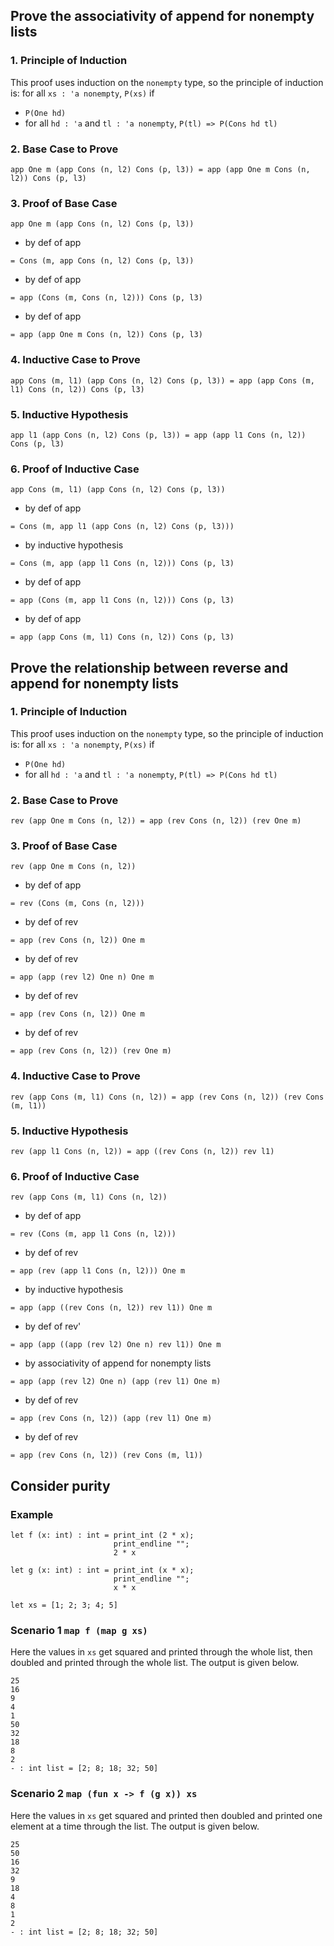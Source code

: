 ## Prove the associativity of append for nonempty lists

### 1. Principle of Induction

This proof uses induction on the `nonempty` type, so the principle of induction is:
for all `xs : 'a nonempty`, `P(xs)` if
- `P(One hd)`
- for all `hd : 'a` and `tl : 'a nonempty`, `P(tl) => P(Cons hd tl)`

### 2. Base Case to Prove

`app One m (app Cons (n, l2) Cons (p, l3)) = app (app One m Cons (n, l2)) Cons (p, l3)`

### 3. Proof of Base Case 

`app One m (app Cons (n, l2) Cons (p, l3))`

- by def of app

`= Cons (m, app Cons (n, l2) Cons (p, l3))`

- by def of app

`= app (Cons (m, Cons (n, l2))) Cons (p, l3)`

- by def of app

`= app (app One m Cons (n, l2)) Cons (p, l3)`

### 4. Inductive Case to Prove

`app Cons (m, l1) (app Cons (n, l2) Cons (p, l3)) = app (app Cons (m, l1) Cons (n, l2)) Cons (p, l3)`

### 5. Inductive Hypothesis

`app l1 (app Cons (n, l2) Cons (p, l3)) = app (app l1 Cons (n, l2)) Cons (p, l3)`

### 6. Proof of Inductive Case

`app Cons (m, l1) (app Cons (n, l2) Cons (p, l3))`

- by def of app

`= Cons (m, app l1 (app Cons (n, l2) Cons (p, l3)))`

- by inductive hypothesis

`= Cons (m, app (app l1 Cons (n, l2))) Cons (p, l3)`

- by def of app

`= app (Cons (m, app l1 Cons (n, l2))) Cons (p, l3)`

- by def of app

`= app (app Cons (m, l1) Cons (n, l2)) Cons (p, l3)`

## Prove the relationship between reverse and append for nonempty lists

### 1. Principle of Induction

This proof uses induction on the `nonempty` type, so the principle of induction is:
for all `xs : 'a nonempty`, `P(xs)` if
- `P(One hd)`
- for all `hd : 'a` and `tl : 'a nonempty`, `P(tl) => P(Cons hd tl)`

### 2. Base Case to Prove

`rev (app One m Cons (n, l2)) = app (rev Cons (n, l2)) (rev One m)`

### 3. Proof of Base Case 

`rev (app One m Cons (n, l2))`

- by def of app

`= rev (Cons (m, Cons (n, l2)))`

- by def of rev

`= app (rev Cons (n, l2)) One m`

- by def of rev

`= app (app (rev l2) One n) One m`

- by def of rev

`= app (rev Cons (n, l2)) One m`

- by def of rev

`= app (rev Cons (n, l2)) (rev One m)`

### 4. Inductive Case to Prove

`rev (app Cons (m, l1) Cons (n, l2)) = app (rev Cons (n, l2)) (rev Cons (m, l1))`

### 5. Inductive Hypothesis

`rev (app l1 Cons (n, l2)) = app ((rev Cons (n, l2)) rev l1)`

### 6. Proof of Inductive Case

`rev (app Cons (m, l1) Cons (n, l2))`

- by def of app

`= rev (Cons (m, app l1 Cons (n, l2)))`

- by def of rev

`= app (rev (app l1 Cons (n, l2))) One m`

- by inductive hypothesis

`= app (app ((rev Cons (n, l2)) rev l1)) One m`

- by def of rev'

`= app (app ((app (rev l2) One n) rev l1)) One m`

- by associativity of append for nonempty lists

`= app (app (rev l2) One n) (app (rev l1) One m)`

- by def of rev

`= app (rev Cons (n, l2)) (app (rev l1) One m)`

- by def of rev

`= app (rev Cons (n, l2)) (rev Cons (m, l1))`

## Consider purity

### Example

```
let f (x: int) : int = print_int (2 * x);
                       print_endline "";
                       2 * x
```

```
let g (x: int) : int = print_int (x * x);
                       print_endline "";
                       x * x
```

`let xs = [1; 2; 3; 4; 5]`

### Scenario 1 `map f (map g xs)`

Here the values in `xs` get squared and printed through the whole list, then doubled and printed through the whole list. The output is given below.

```
25
16
9
4
1
50
32
18
8
2
- : int list = [2; 8; 18; 32; 50]
```

### Scenario 2 `map (fun x -> f (g x)) xs`

Here the values in `xs` get squared and printed then doubled and printed one element at a time through the list. The output is given below.

```
25
50
16
32
9
18
4
8
1
2
- : int list = [2; 8; 18; 32; 50]
```
